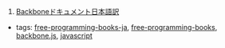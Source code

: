 1. [Backboneドキュメント日本語訳](https://github.com/enja-oss/Backbone)
  * tags: [free-programming-books-ja](tags/free-programming-books-ja.md), [free-programming-books](tags/free-programming-books.md), [backbone.js](tags/backbone.js.md), [javascript](tags/javascript.md)
